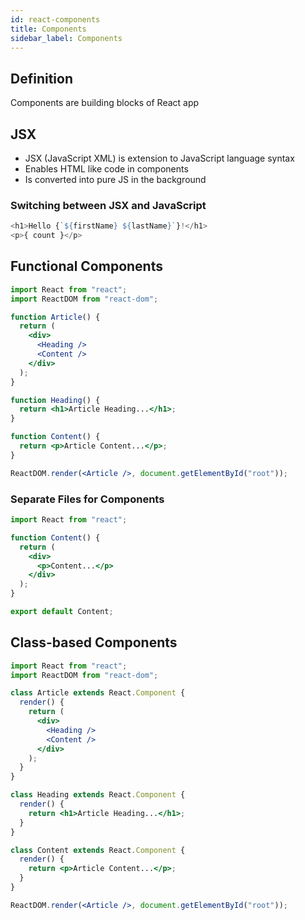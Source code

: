 ```yaml
---
id: react-components
title: Components
sidebar_label: Components
---
```


## Definition

Components are building blocks of React app

## JSX

- JSX (JavaScript XML) is extension to JavaScript language syntax
- Enables HTML like code in components
- Is converted into pure JS in the background

### Switching between JSX and JavaScript

```js
<h1>Hello {`${firstName} ${lastName}`}!</h1>
<p>{ count }</p>
```

## Functional Components

```jsx filename="index.js"
import React from "react";
import ReactDOM from "react-dom";

function Article() {
  return (
    <div>
      <Heading />
      <Content />
    </div>
  );
}

function Heading() {
  return <h1>Article Heading...</h1>;
}

function Content() {
  return <p>Article Content...</p>;
}

ReactDOM.render(<Article />, document.getElementById("root"));
```

### Separate Files for Components

```jsx filename="Content.js"
import React from "react";

function Content() {
  return (
    <div>
      <p>Content...</p>
    </div>
  );
}

export default Content;
```

## Class-based Components

```jsx filename="index.js"
import React from "react";
import ReactDOM from "react-dom";

class Article extends React.Component {
  render() {
    return (
      <div>
        <Heading />
        <Content />
      </div>
    );
  }
}

class Heading extends React.Component {
  render() {
    return <h1>Article Heading...</h1>;
  }
}

class Content extends React.Component {
  render() {
    return <p>Article Content...</p>;
  }
}

ReactDOM.render(<Article />, document.getElementById("root"));
```
